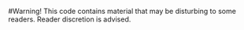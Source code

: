 #Warning!
This code contains material that may be disturbing to some readers. Reader discretion is advised.